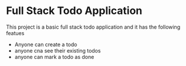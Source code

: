 # Full Stack Todo Application
 This project is a basic full stack todo application and it has the following featues 
- Anyone can create a todo
- anyone cna see their existing todos
- anyone can mark a todo as done
